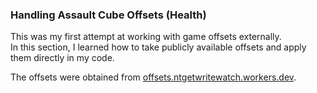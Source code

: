 ### Handling Assault Cube Offsets (Health)

This was my first attempt at working with game offsets externally.  
In this section, I learned how to take publicly available offsets and apply them directly in my code.  

The offsets were obtained from [offsets.ntgetwritewatch.workers.dev](https://offsets.ntgetwritewatch.workers.dev/).
